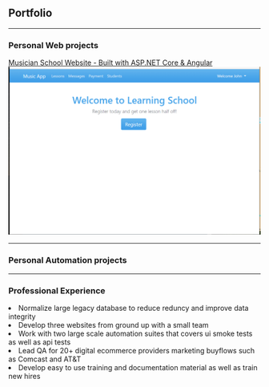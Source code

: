 ## Portfolio

---

### Personal Web projects

[Musician School Website - Built with ASP.NET Core & Angular](/https://github.com/mrjbowling/MusicApp)
<img src="images/music_school.PNG?raw=true"/>

---

### Personal Automation projects

---
### Professional Experience

<li>Normalize large legacy database to reduce reduncy and improve data integrity</li>
<li>Develop three websites from ground up with a small team</li>
<li>Work with two large scale automation suites that covers ui smoke tests as well as api tests
<li>Lead QA for 20+ digital ecommerce providers marketing buyflows such as Comcast and AT&T</li>
<li>Develop easy to use training and documentation material as well as train new hires</li>